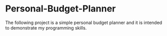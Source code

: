 # Personal-Budget-Planner
The following project is a simple personal budget planner and it is intended to demonstrate my programming skills.
